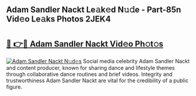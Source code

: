 ## Adam Sandler Nackt Le𝚊k𝚎d N𝚞𝚍e - Part-85n Vid𝚎o Le𝚊ks Photos 2JEK4

# <h2><a href="http://fb25v8.evod.top/?m=Adam+Sandler+Nackt">🔗 👉🔴 Adam Sandler Nackt Vid𝚎o Ph𝚘t𝚘s</a></h2>

[![Adam Sandler Nackt N𝚞d𝚎s](https://i.imgur.com/8V9OHl7.gif)](http://fb25v8.evod.top/?m=Adam+Sandler+Nackt)
Social media celebrity Adam Sandler Nackt and content producer, known for sharing dance and lifestyle themes through collaborative dance routines and brief videos. Integrity and trustworthiness Adam Sandler Nackt are vital for the credibility of a public figure. 
